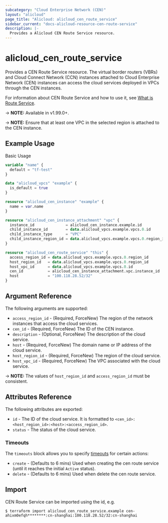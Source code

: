 ```yaml
---
subcategory: "Cloud Enterprise Network (CEN)"
layout: "alicloud"
page_title: "Alicloud: alicloud_cen_route_service"
sidebar_current: "docs-alicloud-resource-cen-route-service"
description: |-
  Provides a Alicloud CEN Route Service resource.
---
```


# alicloud\_cen\_route\_service

Provides a CEN Route Service resource. The virtual border routers (VBRs) and Cloud Connect Network (CCN) instances attached to Cloud Enterprise Network (CEN) instances can access the cloud services deployed in VPCs through the CEN instances.

For information about CEN Route Service and how to use it, see [What is Route Service](https://www.alibabacloud.com/help/en/doc-detail/106671.htm).

-> **NOTE:** Available in v1.99.0+.

-> **NOTE:** Ensure that at least one VPC in the selected region is attached to the CEN instance.

## Example Usage

Basic Usage

```terraform
variable "name" {
  default = "tf-test"
}

data "alicloud_vpcs" "example" {
  is_default = true
}

resource "alicloud_cen_instance" "example" {
  name = var.name
}

resource "alicloud_cen_instance_attachment" "vpc" {
  instance_id              = alicloud_cen_instance.example.id
  child_instance_id        = data.alicloud_vpcs.example.vpcs.0.id
  child_instance_type      = "VPC"
  child_instance_region_id = data.alicloud_vpcs.example.vpcs.0.region_id
}

resource "alicloud_cen_route_service" "this" {
  access_region_id = data.alicloud_vpcs.example.vpcs.0.region_id
  host_region_id   = data.alicloud_vpcs.example.vpcs.0.region_id
  host_vpc_id      = data.alicloud_vpcs.example.vpcs.0.id
  cen_id           = alicloud_cen_instance_attachment.vpc.instance_id
  host             = "100.118.28.52/32"
}
```

## Argument Reference

The following arguments are supported:

* `access_region_id` - (Required, ForceNew) The region of the network instances that access the cloud services.
* `cen_id` - (Required, ForceNew) The ID of the CEN instance.
* `description` - (Optional, ForceNew) The description of the cloud service.
* `host` - (Required, ForceNew) The domain name or IP address of the cloud service.
* `host_region_id` - (Required, ForceNew) The region of the cloud service.
* `host_vpc_id` - (Required, ForceNew) The VPC associated with the cloud service.

-> **NOTE:** The values of `host_region_id` and `access_region_id` must be consistent.

## Attributes Reference

The following attributes are exported:

* `id` - The ID of the cloud service. It is formatted to `<cen_id>:<host_region_id>:<host>:<access_region_id>`.
* `status` - The status of the cloud service.

### Timeouts

The `timeouts` block allows you to specify [timeouts](https://www.terraform.io/docs/configuration-0-11/resources.html#timeouts) for certain actions:

* `create` - (Defaults to 6 mins) Used when creating the cen route service (until it reaches the initial `Active` status). 
* `delete` - (Defaults to 6 mins) Used when delete the cen route service. 

## Import

CEN Route Service can be imported using the id, e.g.

```shell
$ terraform import alicloud_cen_route_service.example cen-ahixm0efqh********:cn-shanghai:100.118.28.52/32:cn-shanghai
```

